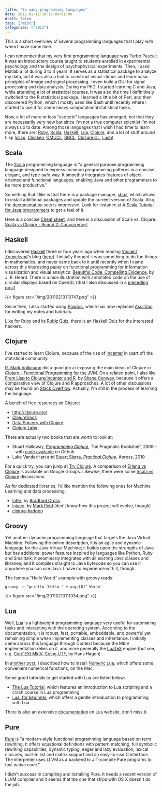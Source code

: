 ```yaml
---
title: "So many programming languages"
date: 2011-01-11T10:17:08+01:00
draft: false
tags: ["misc"]
categories: ["2011"]
---
```


This is a short overview of several programming languages that I play with when I have some time.

I can remember that my very first programming language was Turbo Pascal; it was an introductory course taught to students enrolled in experimental psychology and the design of psychophysical experiments. Then, I used Matlab a lot during 3 to 4 years. It serves as a statistical package to analyze my data, but it was also a tool to construct visual stimuli and learn basic principles of image and signal processing. I even build a GUI for signal processing and data analysis. During my PhD, I started learning C and Java, while attending a lot of statistical courses. It was also the time I definitively switched to the R statistical package. I learned a little bit of Perl, and then discovered Python, which I mostly used like Bash until recently where I started to use it for some heavy computational statistical tasks.

Now, a lot of more or less "esoteric" languages has emerged, not that they are necessarily very new but since I'm not a true computer scientist I'm not always up to date. Among those languages that I wish I had time to learn more, there are: [Ruby](http://ruby-lang.org/), [Scala](http://www.scala-lang.org/), [Haskell](http://www.haskell.org/haskellwiki/Haskell), [Lua](http://www.lua.org/), [Clojure](http://clojure.org/), and a lot of stuff around Lisp ([clisp](http://www.gnu.org/software/clisp/), [Chicken](http://www.call-cc.org/), [CMUCL](http://www.cons.org/cmucl/), [SBCL](http://sbcl.sourceforge.net/), [Clozure CL](http://www.clozure.com/clozurecl.html), [Lush](http://lush.sourceforge.net/)).


## Scala

The [Scala](http://stackoverflow.com/questions/tagged/clojure) programming language is "a general purpose programming language designed to express common programming patterns in a concise, elegant, and type-safe way. It smoothly integrates features of object-oriented and functional languages, enabling Java and other programmers to be more productive."

Something that I like is that there is a package manager, [sbaz](http://www.scala-lang.org/node/93), which allows to install additional packages and update the current version of Scala. Also, the [documentation](http://www.scala-lang.org/node/197) sets is impressive. Look for instance at <i class="fa fa-file-pdf-o fa-1x"></i> [A Scala Tutorial for Java programmers](http://www.scala-lang.org/docu/files/ScalaTutorial.pdf) to get a feel of it.

Here is a concise [Cheat sheet](http://anyall.org/scalacheat/), and here is a discussion of Scala vs. Clojure: [Scala vs Clojure - Round 2: Concurrency!](http://www.bestinclass.dk/index.clj/2009/09/scala-vs-clojure-round-2-concurrency.html).

## Haskell

I discovered [Haskell](http://www.haskell.org/) three or four years ago when reading [Vincent Zoonekynd](http://zoonek.free.fr)'s blog ([here](http://zoonek.free.fr/blosxom/Linux/2007-01-01_Haskell.html)). I initially thought it was something to do fun things in mathematics, and never came back to it until recently when I came across this interesting paper on functional programming for information visualization and visual analytics: <i class="fa fa-file-pdf-o fa-1x"></i> [Beautiful Code, Compelling Evidence](http://www.renci.org/wp-content/pub/tutorials/BeautifulCode.pdf), by J. R. Heard. There is a nice illustration with annotated code on the use of circular displays based on OpenGL (that I also discussed in a [preceding post](/post/dwelling-upon-circular-displays)).

{{< figure src="/img/20110213110747.png" >}}

Since then, I also started using [Pandoc](http://johnmacfarlane.net/pandoc/), which has now replaced [AsciiDoc](http://www.methods.co.nz/asciidoc/) for writing my notes and tutorials.

Like for Ruby and its [Rubiz Quiz](http://www.rubyquiz.com/), there is an Haskell Quiz for the interested hackers.

## Clojure

I've started to learn Clojure, because of the rise of [Incanter](http://incanter.org/) in (part of) the statistical community.

[R. Mark Volkmann](http://java.ociweb.com/mark/clojure/) did a good job at exposing the main ideas of Clojure in [Clojure - Functional Programming for the JVM](http://java.ociweb.com/mark/clojure/article.html). On a related point, I also like <i class="fa fa-file-pdf-o fa-1x"></i> [From Lisp to Clojure/Incanter and R](http://files.meetup.com/1406240/From%20Lisp%20to%20Clojure-Incanter%20and%20R.pdf), by [Shane Conway](http://www.statalgo.com), because it offers a comparative view of Clojure and R approaches. A lot of other discussions may be found on [Stack Overflow](http://stackoverflow.com/questions/tagged/clojure). Actually, I'm still in the process of learning the language.

A bunch of free resources on Clojure:

- <http://clojure.org/>
- [ClojureDocs](http://clojuredocs.org/)
- [Data Sorcery with Clojure](http://data-sorcery.org/)
- [Clojure Labs](http://foognostic.net/labrepl-summary/)

There are actually two books that are worth to look at:

- Stuart Halloway, [*Programming Clojure*](http://pragprog.com/titles/shcloj/programming-clojure), The Pragmatic Bookshelf, 2009 -- with [code available](http://bit.ly/ea4Wh6) on Github
- Luke VanderHart and [Stuart Sierra](http://stuartsierra.com/), [*Practical Clojure*](http://apress.com/book/view/1430272317), Apress, 2010

For a quick try, you can jump at [Try Clojure](http://www.try-clojure.org/). A comparison of [Erlang vs Clojure](http://groups.google.com/group/clojure/browse_thread/thread/2a2b24ffef5d1631) is available on Google Groups. Likewise, there were some [Scala vs Clojure](http://www.bestinclass.dk/index.clj/2009/09/scala-vs-clojure-round-2-concurrency.html) discussions.

As for dedicated libraries, I'd like mention the following ones for Machine Learning and data processing:

- [Infer](https://github.com/bradford/infer), by [Bradford Cross](http://measuringmeasures.com/)
- [Injuce](https://github.com/mreid/injuce/), by [Mark Reid](http://mark.reid.name/) (don't know how this project will evolve, though)
- [clojure-hadoop](https://github.com/stuartsierra/clojure-hadoop)


## Groovy

Yet another dynamic programming language that targets the Java Virtual Machine. Following the online description, it is an agile and dynamic language for the Java Virtual Machine; it builds upon the strengths of Java but has additional power features inspired by languages like Python, Ruby and Smalltalk; it seamlessly integrates with all existing Java classes and libraries; and it compiles straight to Java bytecode so you can use it anywhere you can use Java. I have no experience with it, though.

The famous "Hello World" example with groovy reads:

```
groovy -e "println 'Hello ' + args[0]" World
```

{{< figure src="/img/20110213111034.png" >}}


## Lua

Well, [Lua](http://www.lua.org/) is a lightweight programming language very useful for automating tasks and interacting with the operating system. According to the documentation, it is robust, fast, portable, embeddable, and powerful yet remaining simple when implementing classes and inheritance. I initially came across this language through Context because the MkIV implementation relies on it, and more generally the [LuaTeX](http://www.luatex.org/) engine (but see, e.g, [ConTEXt MkIV: Going UTF](http://www.tug.org/TUGboat/Articles/tb28-3/tb90hagen.pdf), by Hans Hagen).

In [another post](/post/yet-another-interactive-prompt-for-calculus/), I described how to install [Numeric Lua](http://numlua.luaforge.net/), which offers some convenient numerical functions, on the Mac.

Some good tutorials to get started with Lua are listed below:

- [The Lua Tutorial](http://luatut.com/), which features an introduction to Lua scripting and a crash course in Lua programming
- [Lua: for beginner](http://lua.gts-stolberg.de/en/index.php?uml=1), which offers a gentle introduction to programming with Lua

There is also an extensive [documentation](http://www.lua.org/docs.html) on Lua website, don't miss it.


## Pure

[Pure](http://code.google.com/p/pure-lang/) is "a modern-style functional programming language based on term rewriting. It offers equational definitions with pattern matching, full symbolic rewriting capabilities, dynamic typing, eager and lazy evaluation, lexical closures, built-in list and matrix support and an easy-to-use C interface. The interpreter uses LLVM as a backend to JIT-compile Pure programs to fast native code."

I didn't success in compiling and installing Pure. It needs a recent version of LLVM compiler and it seems that the one that ships with OS X doesn't do the job.
